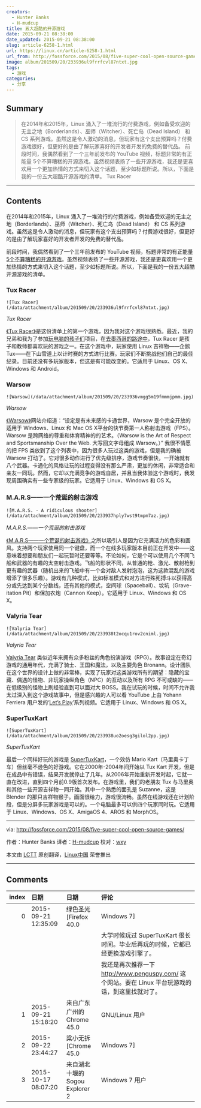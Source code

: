 ```yaml
---
creators:
  - Hunter Banks
  - H-mudcup
title: 五大超酷的开源游戏
date: 2015-09-21 08:38:00
date_updated: 2015-09-21 08:38:00
slug: article-6258-1.html
url: https://linux.cn/article-6258-1.html
url_from: http://fossforce.com/2015/08/five-super-cool-open-source-games/
image: album/201509/20/233936ul9frrfcvl87ntxt.jpg
tags:
  - 游戏
categories:
  - 分享
---
```


## Summary

> 在2014年和2015年，Linux 涌入了一堆流行的付费游戏，例如备受欢迎的无主之地（Borderlands）、巫师（Witcher）、死亡岛（Dead Island） 和 CS 系列游戏。虽然这是令人激动的消息，但玩家有这个支出预算吗？付费游戏很好，但更好的是由了解玩家喜好的开发者开发的免费的替代品。 前段时间，我偶然看到了一个三年前发布的 YouTube 视频，标题非常的有正能量 5个不算糟糕的开源游戏。虽然视频表扬了一些开源游戏，我还是更喜欢用一个更加热情的方式来切入这个话题，至少如标题所说。所以，下面是我的一份五大超酷开源游戏的清单。 Tux Racer

***

<!-- more -->

## Contents

在2014年和2015年，Linux 涌入了一堆流行的付费游戏，例如备受欢迎的无主之地（Borderlands）、巫师（Witcher）、死亡岛（Dead Island） 和 CS 系列游戏。虽然这是令人激动的消息，但玩家有这个支出预算吗？付费游戏很好，但更好的是由了解玩家喜好的开发者开发的免费的替代品。

前段时间，我偶然看到了一个三年前发布的 YouTube 视频，标题非常的有正能量 [5个不算糟糕的开源游戏](https://www.youtube.com/watch?v=BEKVl-XtOP8)。虽然视频表扬了一些开源游戏，我还是更喜欢用一个更加热情的方式来切入这个话题，至少如标题所说。所以，下面是我的一份五大超酷开源游戏的清单。

### Tux Racer

`![Tux Racer](/data/attachment/album/201509/20/233936ul9frrfcvl87ntxt.jpg)`

*Tux Racer*

[《Tux Racer》](http://tuxracer.sourceforge.net/download.html)是这份清单上的第一个游戏，因为我对这个游戏很熟悉。最近，我的兄弟和我为了参加[玩电脑的孩子们](http://www.kidsoncomputers.org/an-amazing-week-in-oaxaca)项目，在[去墨西哥的路途中](http://fossforce.com/2015/07/banks-family-values-texas-linux-fest/)，Tux Racer 是孩子和教师都喜欢玩的游戏之一。在这个游戏中，玩家使用 Linux 吉祥物——企鹅 Tux——在下山雪道上以计时赛的方式进行比赛。玩家们不断挑战他们自己的最佳纪录。目前还没有多玩家版本，但这是有可能改变的。它适用于 Linux、OS X、Windows 和 Android。

### Warsow

`![Warsow](/data/attachment/album/201509/20/233936vmgg5m19fmmmjpmm.jpg)`

*Warsow*

[《Warsow》](https://www.warsow.net/download)网站介绍道：“设定是有未来感的卡通世界，Warsow 是个完全开放的适用于 Windows、Linux 和 Mac OS X平台的快节奏第一人称射击游戏（FPS）。Warsow 是跨网络的尊重和体育精神的的艺术。（Warsow is the Art of Respect and Sportsmanship Over the Web. 大写回文字母组成 Warsow。）” 我很不情愿的把 FPS 类放到了这个列表中，因为很多人玩过这类的游戏，但是我的确被 Warsow 打动了。它对很多动作进行了优先级排序，游戏节奏很快，一开始就有八个武器。卡通化的风格让玩的过程变得没有那么严肃，更加的休闲，非常适合和亲友一同玩。然而，它却以充满竞争的游戏自居，并且当我体验这个游戏时，我发现周围确实有一些专家级的玩家。它适用于 Linux、Windows 和 OS X。

### M.A.R.S——一个荒诞的射击游戏

`![M.A.R.S. - A ridiculous shooter](/data/attachment/album/201509/20/233937hply7wst9tmpm7az.jpg)`

*M.A.R.S.——一个荒诞的射击游戏*

[《M.A.R.S——一个荒诞的射击游戏》](http://mars-game.sourceforge.net/)之所以吸引人是因为它充满活力的色彩和画风。支持两个玩家使用同一个键盘，而一个在线多玩家版本目前正在开发中——这意味着想要和朋友们一起玩暂时还要等等。不论如何，它是个可以使用几个不同飞船和武器的有趣的太空射击游戏。飞船的形状不同，从普通的枪、激光、散射枪到更有趣的武器（随机出来的飞船中有一个会对敌人发射泡泡，这为这款混乱的游戏增添了很多乐趣）。游戏有几种模式，比如标准模式和对方进行殊死搏斗以获得高分或先达到某个分数线，还有其他的模式，空间球（Spaceball）、坟坑（Grave-itation Pit）和保加农炮（Cannon Keep）。它适用于 Linux、Windows 和 OS X。

### Valyria Tear

`![Valyria Tear](/data/attachment/album/201509/20/233938t2ocqu1rov2cniml.jpg)`

*Valyria Tear*

[Valyria Tear](http://valyriatear.blogspot.com/) 类似近年来拥有众多粉丝的角色扮演游戏（RPG）。故事设定在奇幻游戏的通用年代，充满了骑士、王国和魔法，以及主要角色 Bronann。设计团队在这个世界的设计上做的非常棒，实现了玩家对这类游戏所有的期望：隐藏的宝藏、偶遇的怪物、非玩家操纵角色（NPC）的互动以及所有 RPG 不可或缺的——在低级别的怪物上刷经验直到可以面对大 BOSS。我在试玩的时候，时间不允许我太过深入到这个游戏故事中，但是感兴趣的人可以看 YouTube 上由 Yohann Ferriera 用户发的‘[Let’s Play](https://www.youtube.com/channel/UCQ5KrSk9EqcT_JixWY2RyMA)’系列视频。它适用于 Linux、Windows 和 OS X。

### SuperTuxKart

`![SuperTuxKart](/data/attachment/album/201509/20/233938uo2oesg3gilol2pp.jpg)`

*SuperTuxKart*

最后一个同样好玩的游戏是 [SuperTuxKart](http://supertuxkart.sourceforge.net/)，一个效仿 Mario Kart（马里奥卡丁车）但丝毫不逊色的好游戏。它在2000年-2004年间开始以 Tux Kart 开发，但是在成品中有错误，结果开发就停止了几年。从2006年开始重新开发时起，它就一直在改进，直到四个月前0.9版首次发布。在游戏里，我们的老朋友 Tux 与马里奥和其他一些开源吉祥物一同开始。其中一个熟悉的面孔是 Suzanne，这是 Blender 的那只吉祥物猴子。画面很给力，游戏很流畅。虽然在线游戏还在计划阶段，但是分屏多玩家游戏是可以的。一个电脑最多可以供四个玩家同时玩。它适用于 Linux、Windows、OS X、AmigaOS 4、AROS 和 MorphOS。

---

via: <http://fossforce.com/2015/08/five-super-cool-open-source-games/>

作者：Hunter Banks 译者：[H-mudcup](https://github.com/H-mudcup) 校对：[wxy](https://github.com/wxy)

本文由 [LCTT](https://github.com/LCTT/TranslateProject) 原创翻译，[Linux中国](https://linux.cn/) 荣誉推出

***

## Comments

|   index | 日期                | 日期                                           | 评论                                                                                                                                  |
|--------:|:--------------------|:-----------------------------------------------|:--------------------------------------------------------------------------------------------------------------------------------------|
|       0 | 2015-09-21 12:35:09 | 绿色圣光 [Firefox 40.0|Windows 7]              | 试过 M.A.R.S，当时没玩明白，然后再没玩过。<br />                                                      |
|         |                     |                                                | 大学时候玩过 SuperTuxKart 很长时间。毕业后再玩的时候，它都已经更换游戏引擎了。<br />                                                  |
|         |                     |                                                | 我还是再次推荐一下 http://www.penguspy.com/ 这个网站。要在 Linux 平台玩游戏的话，到这里找就对了。     |
|       1 | 2015-09-21 15:18:20 | 来自广东广州的 Chrome 45.0|GNU/Linux 用户      | 多谢分享..                                                                                            |
|       2 | 2015-09-22 23:44:27 | 粱小无拆 [Chrome 45.0|Windows 7]               | 说到游戏，还是windows和xbox等平台的比较好啊，linux还有很长的路要走，毕竟桌面版的普及率也就那么点····· |
|       3 | 2015-10-17 08:07:20 | 来自湖北十堰的 Sogou Explorer 2|Windows 7 用户 | 这画面还是太复古啊。                                                                                  |

